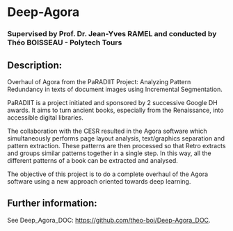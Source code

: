 # Deep-Agora
### Supervised by Prof. Dr. Jean-Yves RAMEL and conducted by Théo BOISSEAU - Polytech Tours


## Description:
Overhaul of Agora from the PaRADIIT Project: Analyzing Pattern Redundancy in texts of document images using Incremental Segmentation.

PaRADIIT is a project initiated and sponsored by 2 successive Google DH awards. It aims to turn ancient books, especially from the Renaissance, into accessible digital libraries.

The collaboration with the CESR resulted in the Agora software which simultaneously performs page layout analysis, text/graphics separation and pattern extraction. These patterns are then processed so that Retro extracts and groups similar patterns together in a single step. In this way, all the different patterns of a book can be extracted and analysed.

The objective of this project is to do a complete overhaul of the Agora software using a new approach oriented towards deep learning.

## Further information:
See Deep_Agora_DOC: https://github.com/theo-boi/Deep-Agora_DOC.
